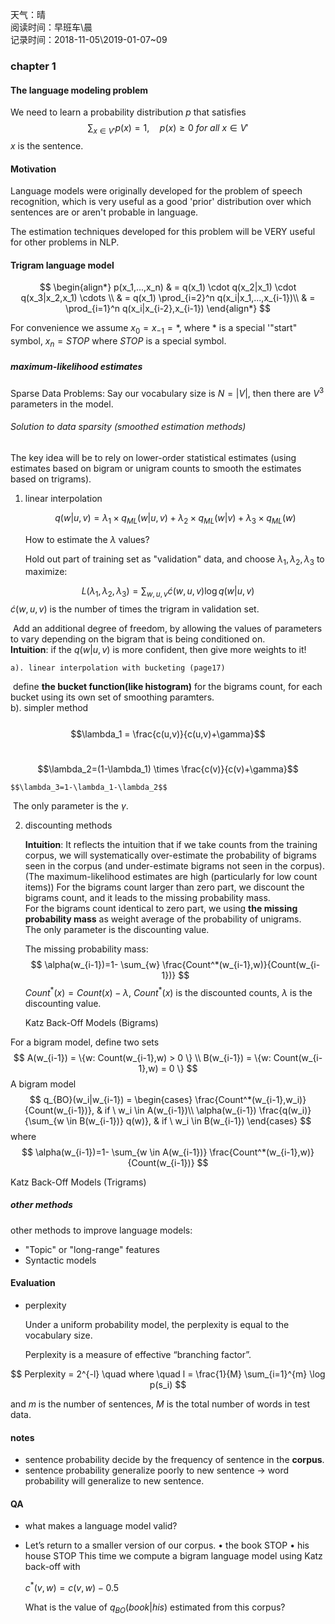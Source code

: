 天气：晴  
阅读时间：早班车\晨<br>记录时间：2018-11-05\2019-01-07~09

### chapter 1

#### The language modeling problem

We need to learn a probability distribution $p$ that satisfies
$$
\sum_{x \in V'} p(x) = 1, \quad  p(x) \ge 0 \ for\ all \ x \in V'
$$
$x$ is the sentence.

#### Motivation

Language models were originally developed for the problem of speech recognition, which is very useful as a good 'prior' distribution over which sentences are or aren't probable in language.  

The estimation techniques developed for this problem will be VERY useful for other problems in NLP.

#### Trigram language model

$$
\begin{align*}
p(x_1,...,x_n) 
& = q(x_1) \cdot q(x_2|x_1) \cdot q(x_3|x_2,x_1) \cdots \\ 
& = q(x_1) \prod_{i=2}^n q(x_i|x_1,...,x_{i-1})\\
& = \prod_{i=1}^n q(x_i|x_{i-2},x_{i-1})
\end{align*}
$$

For convenience we assume $x_0 = x_{-1} = *$, where $*$ is a special '"start" symbol, $x_n = STOP$ where $STOP$ is a special symbol.

##### maximum-likelihood estimates

Sparse Data Problems: Say our vocabulary size is $N = |V|$, then there are $V^3$ parameters in the model.

###### Solution to data sparsity (smoothed estimation methods)

The key idea will be to rely on lower-order statistical estimates (using estimates based on bigram or unigram counts to smooth the estimates based on trigrams).  

1. linear interpolation  

   $$q(w|u,v)=\lambda_1 \times q_{ML}(w|u,v) + \lambda_2 \times q_{ML}(w|v) + \lambda_3 \times q_{ML}(w)$$

   How to estimate the $\lambda$ values? 

   Hold out part of training set as "validation" data, and choose $\lambda_1,\lambda_2,\lambda_3$ to maximize:

$$
L(\lambda_1,\lambda_2,\lambda_3)=\sum_{w,u,v} \acute{c}(w,u,v) \log q(w|u,v)
$$
​	$\acute{c}(w,u,v)$ is the number of times the trigram in validation set.



  ​	Add an additional degree of freedom, by allowing the values of parameters to vary depending on the bigram that is being conditioned on.  
  ​	**Intuition**: if the $q(w|u,v)$ is more confident, then give more weights to it!

   	a). linear interpolation with bucketing (page17)  
​    	define **the bucket function(like histogram)** for the bigrams count, for each bucket using its own set of smoothing paramters.  
​    	b). simpler method  
​    	$$\lambda_1 = \frac{c(u,v)}{c(u,v)+\gamma}$$

  ​	$$\lambda_2=(1-\lambda_1) \times \frac{c(v)}{c(v)+\gamma}$$

   	$$\lambda_3=1-\lambda_1-\lambda_2$$

​	The only parameter is the $\gamma$.  

2. discounting methods  

   **Intuition**: It reflects the intuition that if we take counts from the training corpus, we will systematically over-estimate the probability of bigrams seen in the corpus (and under-estimate bigrams not seen in the corpus). (The maximum-likelihood estimates are high (particularly for low count items)) 
   For the bigrams count larger than zero part, we discount the bigrams count, and it leads to the missing probability mass.  
   For the bigrams count identical to zero part, we using **the missing probability mass** as weight average of the probability of unigrams.  
   The only parameter is the discounting value.  



   The missing probability mass:
$$
\alpha(w_{i-1})=1- \sum_{w} \frac{Count^*(w_{i-1},w)}{Count(w_{i-1})}
$$
   $Count^*(x) = Count(x) - \lambda$, $Count^*(x)$ is the discounted counts, $\lambda$ is the discounting value. 



   Katz Back-Off Models (Bigrams)

For a bigram model, define two sets
$$
A(w_{i-1}) = \{w: Count(w_{i-1},w) > 0 \} \\
B(w_{i-1}) = \{w: Count(w_{i-1},w) = 0 \}
$$
A bigram model
$$
q_{BO}(w_i|w_{i-1}) = 
\begin{cases} 
		\frac{Count^*(w_{i-1},w_i)}{Count(w_{i-1})}, & if \ w_i \in A(w_{i-1})\\ 
		\alpha(w_{i-1}) \frac{q(w_i)}{\sum_{w \in B(w_{i-1})} q(w)}, & if \ w_i \in B(w_{i-1}) 
\end{cases}
$$
where
$$
\alpha(w_{i-1})=1- \sum_{w \in A(w_{i-1})} \frac{Count^*(w_{i-1},w)}{Count(w_{i-1})}
$$


   Katz Back-Off Models (Trigrams)



##### other methods

other methods to improve language models:

+ "Topic" or "long-range" features
+ Syntactic models

#### Evaluation


+ perplexity  

  Under a uniform probability model, the perplexity is equal to the vocabulary size.  

  Perplexity is a measure of effective “branching factor”.

$$
Perplexity = 2^{-l} \quad where \quad l = \frac{1}{M} \sum_{i=1}^{m} \log p(s_i)
$$

and $m$ is the number of sentences, $M$ is the total number of words in test data.

#### notes

- sentence probability decide by the frequency of sentence in the **corpus**.
- sentence probability generalize poorly to new sentence -> word probability will generalize to new sentence.

#### QA

+ what makes a language model valid?

+ Let’s return to a smaller version of our corpus.
  • the book STOP
  • his house STOP
  This time we compute a bigram language model using Katz back-off with

  $c^*(v,w) = c(v,w) - 0.5$

  What is the value of $q_{BO}( book | his )$ estimated from this corpus?







